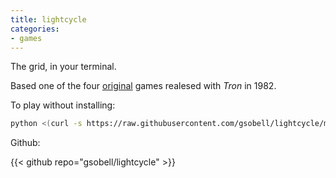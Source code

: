 ```yaml
---
title: lightcycle
categories:
- games
---
```


The grid, in your terminal.

<script async id="asciicast-597924" src="https://asciinema.org/a/597924.js" async data-autoplay="true"></script>

<!-- Tron: Legacy_ is a favorite movie of mine. -->
Based one of the four [original](https://en.wikipedia.org/wiki/Tron_(video_game)#Gameplay) games realesed with _Tron_ in 1982.

To play without installing:
```sh
python <(curl -s https://raw.githubusercontent.com/gsobell/lightcycle/main/lightcycle.py)
```


Github:

{{< github repo="gsobell/lightcycle" >}}
